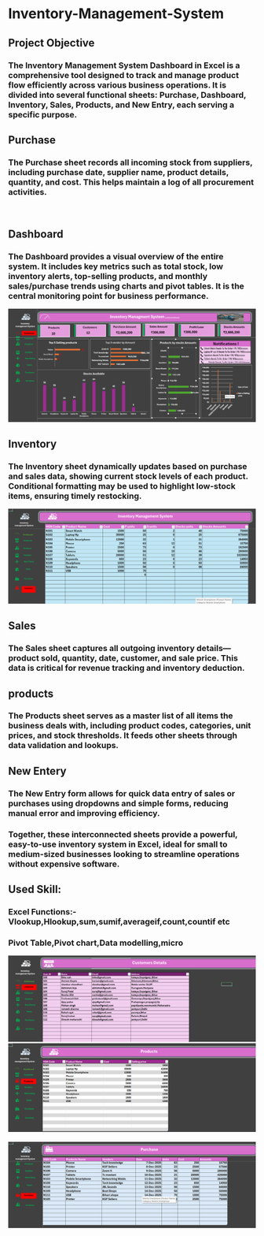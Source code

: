 # Inventory-Management-System

## Project Objective

### The **Inventory Management System Dashboard** in Excel is a comprehensive tool designed to track and manage product flow efficiently across various business operations. It is divided into several functional sheets: **Purchase**, **Dashboard**, **Inventory**, **Sales**, **Products**, and **New Entry**, each serving a specific purpose.
## Purchase
### The **Purchase** sheet records all incoming stock from suppliers, including purchase date, supplier name, product details, quantity, and cost. This helps maintain a log of all procurement activities.
<img scr="https://github.com/bittusah213/Inventory-Management-System/blob/main/Screenshot%202025-10-07%20185117.png">

## Dashboard
### The **Dashboard** provides a visual overview of the entire system. It includes key metrics such as total stock, low inventory alerts, top-selling products, and monthly sales/purchase trends using charts and pivot tables. It is the central monitoring point for business performance.
<img src="https://github.com/bittusah213/Inventory-Management-System/blob/main/Screenshot%202025-10-07%20184732.png">

## Inventory
### The **Inventory** sheet dynamically updates based on purchase and sales data, showing current stock levels of each product. Conditional formatting may be used to highlight low-stock items, ensuring timely restocking.
<img src="https://github.com/bittusah213/Inventory-Management-System/blob/main/Screenshot%202025-10-07%20185305.png">

## Sales
### The **Sales** sheet captures all outgoing inventory details—product sold, quantity, date, customer, and sale price. This data is critical for revenue tracking and inventory deduction.
## products
### The **Products** sheet serves as a master list of all items the business deals with, including product codes, categories, unit prices, and stock thresholds. It feeds other sheets through data validation and lookups.
## New Entery
### The **New Entry** form allows for quick data entry of sales or purchases using dropdowns and simple forms, reducing manual error and improving efficiency.

### Together, these interconnected sheets provide a powerful, easy-to-use inventory system in Excel, ideal for small to medium-sized businesses looking to streamline operations without expensive software.
## Used Skill:
### Excel Functions:-Vlookup,Hlookup,sum,sumif,averageif,count,countif etc
### Pivot Table,Pivot chart,Data modelling,micro

<img src="https://github.com/bittusah213/Inventory-Management-System/blob/main/Screenshot%202025-10-07%20184935.png">


<img src="https://github.com/bittusah213/Inventory-Management-System/blob/main/Screenshot%202025-10-07%20185041.png">

<img scr="https://github.com/bittusah213/Inventory-Management-System/blob/main/Screenshot%202025-10-07%20185146.png">
<img src="https://github.com/bittusah213/Inventory-Management-System/blob/main/Screenshot%202025-10-07%20185236.png">

